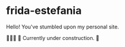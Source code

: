 # frida-estefania
Hello! You've stumbled upon my personal site.

👷🏽‍♀️
🚧 Currently under construction. 🚧 